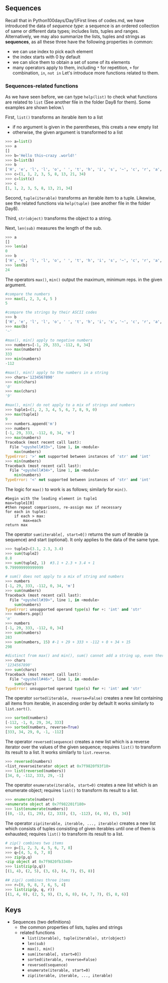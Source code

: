 ## Sequences
Recall that in Python100days/Day1/First lines of codes.md, we have introduced the data of _sequence type_: a sequence is an ordered collection of same or different data types; includes lists, tuples and ranges. Alternatively, we may also summarize the lists, tuples and strings as __sequences__, as all these three have the following properties in common:
- we can use index to pick each element
- the index starts with 0 by default
- we can slice them to obtain a set of some of its elements
- many operators apply to them, including `*` for repetition, `+` for combination, `in`, `not in`
Let's introduce more functions related to them.

### Sequences-related functions
As we have seen before, we can type `help(list)` to check what functions are related to `list` (See another file in the folder Day8 for them). Some examples are shown below.\

First, `list()` transforms an iterable item to a list
   - if no argument is given in the parentheses, this creats a new empty list
   - otherwise, the given argument is transformed to a list
```Python
>>> a=list()
>>> a
[]
>>> b='Hello this~crazy .world!'
>>> b=list(b)
>>> b
['H', 'e', 'l', 'l', 'o', ' ', 't', 'h', 'i', 's', '~', 'c', 'r', 'a', 'z', 'y', ' ', '.', 'w', 'o', 'r', 'l', 'd', '!']
>>> c=(1, 1, 2, 3, 5, 8, 13, 21, 34)
>>> c=list(c)
>>> c
[1, 1, 2, 3, 5, 8, 13, 21, 34]
```

Second, `tuple(iterable)` transforms an iterable item to a tuple. Likewise, see the related functions via `help(tuple)` (see another file in the folder Day8).

Third, `str(object)` transforms the object to a string.

Next, `len(sub)` measures the length of the sub.
```Python
>>> a
[]
>>> len(a)
0
>>> b
['H', 'e', 'l', 'l', 'o', ' ', 't', 'h', 'i', 's', '~', 'c', 'r', 'a', 'z', 'y', ' ', '.', 'w', 'o', 'r', 'l', 'd', '!']
>>> len(b)
24
```
The operators `max()`, `min()` output the maximum, minimum reps. in the given argument.
```Python
#compare the numbers
>>> max(1, 2, 3, 4, 5 )  
5

#compare the strings by their ASCII codes
>>> b
['H', 'e', 'l', 'l', 'o', ' ', 't', 'h', 'i', 's', '~', 'c', 'r', 'a', 'z', 'y', ' ', '.', 'w', 'o', 'r', 'l', 'd', '!']
>>> max(b)
'~'

#max(), min() apply to negative numbers
>>> numbers=[-1, 29, 333, -112, 0, 34]
>>> max(numbers)
333
>>> min(numbers)
-112

#max(), min() apply to the numbers in a string
>>> chars='1234567890'
>>> min(chars)
'0'
>>> max(chars)
'9'

#max(), min() do not apply to a mix of strings and numbers
>>> tuple1=(1, 2, 3, 4, 5, 6, 7, 8, 9, 0)
>>> max(tuple1)
9
>>> numbers.append('m')
>>> numbers
[-1, 29, 333, -112, 0, 34, 'm']
>>> max(numbers)
Traceback (most recent call last):
  File "<pyshell#33>", line 1, in <module>
    max(numbers)
TypeError: '>' not supported between instances of 'str' and 'int'
>>> min(numbers)
Traceback (most recent call last):
  File "<pyshell#34>", line 1, in <module>
    min(numbers)
TypeError: '<' not supported between instances of 'str' and 'int'
```
The logic for `max()` to work is as follows; similarly for `min()`.
```
#begin with the leading element in tuple1
max=tuple1[0]
#then repeat comparisons, re-assign max if necessary
for each in tuple1:
    if each > max:
        max=each
return max
```

The operator `sum(iterable[, start=0])` returns the sum of iterable (a sequence) and start (optional). It only applies to the data of the same type.
```Python
>>> tuple2=(3.1, 2.3, 3.4)
>>> sum(tuple2)
8.8
>>> sum(tuple2, 1)  #3.1 + 2.3 + 3.4 + 1
9.799999999999999 

# sum() does not apply to a mix of string and numbers
>>> numbers
[-1, 29, 333, -112, 0, 34, 'm']
>>> sum(numbers)
Traceback (most recent call last):
  File "<pyshell#39>", line 1, in <module>
    sum(numbers)
TypeError: unsupported operand type(s) for +: 'int' and 'str'
>>> numbers.pop()
'm'
>>> numbers
[-1, 29, 333, -112, 0, 34]
>>> sum(numbers)
283
>>> sum(numbers, 15) #-1 + 29 + 333 + -112 + 0 + 34 + 15
298

#distinct from max() and min(), sum() cannot add a string up, even there are numbers inside
>>> chars
'1234567890'
>>> sum(chars)
Traceback (most recent call last):
  File "<pyshell#46>", line 1, in <module>
    sum(chars)
TypeError: unsupported operand type(s) for +: 'int' and 'str'
```

The operator `sorted(iterable, reverse=False)` creates a new list containing all items from iterable, in ascending order by default
It works similarly to `list.sort()`.
```Python
>>> sorted(numbers)
[-112, -1, 0, 29, 34, 333]
>>> sorted(numbers, reverse=True)
[333, 34, 29, 0, -1, -112]
```
The operator `reversed(sequence)` creates a new list which is a reverse iterator over the values of the given sequence; requires `list()` to transform its result to a list. It works similarly to `list.reverse`.
```Python
>>> reversed(numbers)
<list_reverseiterator object at 0x7f9820f93f10>
>>> list(reversed(numbers))
[34, 0, -112, 333, 29, -1]
```
The operator `enumerate(iterable, start=0)` creates a new list which is an enumerate object; requires `list()` to transform its result to a list.
```Python
>>> enumerate(numbers)
<enumerate object at 0x7f982201f180>
>>> list(enumerate(numbers))
[(0, -1), (1, 29), (2, 333), (3, -112), (4, 0), (5, 34)]
```
The operator `zip(iterable, iterable, ..., iterable)` creates a new list which consists of tuples consisting of given iterables until one of them is exhausted; requires `list()` to transform its result to a list.
```Python
# zip() combines two items
>>> p=[1, 2, 3, 4, 5, 6, 7, 8]
>>> q=[4, 5, 6, 7, 8]
>>> zip(p,q)
<zip object at 0x7f9820fb3340>
>>> list(zip(p,q))
[(1, 4), (2, 5), (3, 6), (4, 7), (5, 8)]

## zip() combines three items
>>> r=[0, 9, 8, 7, 6, 5, 4]
>>> list(zip(p, q, r))
[(1, 4, 0), (2, 5, 9), (3, 6, 8), (4, 7, 7), (5, 8, 6)]
```

## Keys
- Sequences (two definitions)
  - the common properties of lists, tuples and strings
  - related functions
    - `list(iterable), tuple(iterable), str(object)`
    - `len(sub)`
    - `max(), min()`
    - `sum(iterable[, start=0])`
    - `sorted(iterable, reverse=False)`
    - `reversed(sequence)`
    - `enumerate(iterable, start=0)`
    - `zip(iterable, iterable, ..., iterable)`
